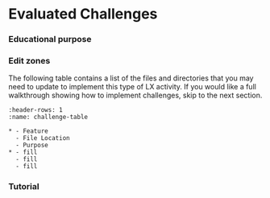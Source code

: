 # Evaluated Challenges

### Educational purpose


### Edit zones


The following table contains a list of the files and directories that you may need to update to implement this type 
of LX activity. If you would like a full walkthrough showing how to implement challenges, skip to the next section.

```{list-table} Edit zones
:header-rows: 1
:name: challenge-table

* - Feature
  - File Location
  - Purpose
* - fill
  - fill
  - fill
```


### Tutorial